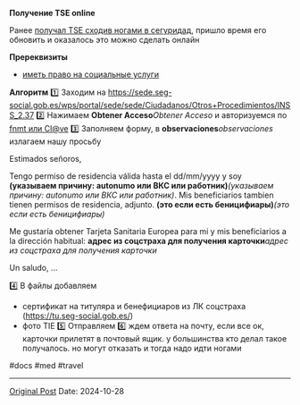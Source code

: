 **Получение TSE online**

Ранее [получал TSE сходив ногами в сегуридад](983.md), пришло время его обновить и оказалось это можно сделать онлайн

**Пререквизиты**
- [иметь право на социальные услуги](2587.md)

**Алгоритм**
1️⃣ Заходим на https://sede.seg-social.gob.es/wps/portal/sede/sede/Ciudadanos/Otros+Procedimientos/INSS_2.37
2️⃣ Нажимаем **Obtener Acceso***Obtener Acceso* и авторизуемся по [fnmt или Cl@ve](1691.md)
3️⃣ Заполняем форму, в **observaciones***observaciones* излагаем нашу просьбу

Estimados señoros,

Tengo permiso de residencia válida hasta el dd/mm/yyyy y soy **(указываем причину: autonumo или ВКС или работник)***(указываем причину: autonumo или ВКС или работник)*. Mis beneficiarios tambien tienen permisos de residencia, adjunto. **(это если есть беницифиары)***(это если есть беницифиары)*

Me gustaría obtener Tarjeta Sanitaria Europea para mi y mis beneficiarios a la dirección habitual:
**адрес из соцстраха для получения карточки***адрес из соцстраха для получения карточки*

Un saludo, ...

4️⃣ В файлы добавляем
- сертификат на титуляра и бенефициаров из ЛК соцстраха (https://tu.seg-social.gob.es/)
- фото TIE
5️⃣ Отправляем
6️⃣ ждем ответа на почту, если все ок, карточки прилетят в почтовый ящик. у большинства кто делал такое получалось. но могут отказать и тогда надо идти ногами

#docs #med #travel

---
[Original Post](https://t.me/lev2tarragona/2761)
Date: 2024-10-28
